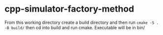 # cpp-simulator-factory-method

From this working directory create a build directory and then run `cmake -S . -B build/` then cd into build and run cmake. Executable will be in bin/
